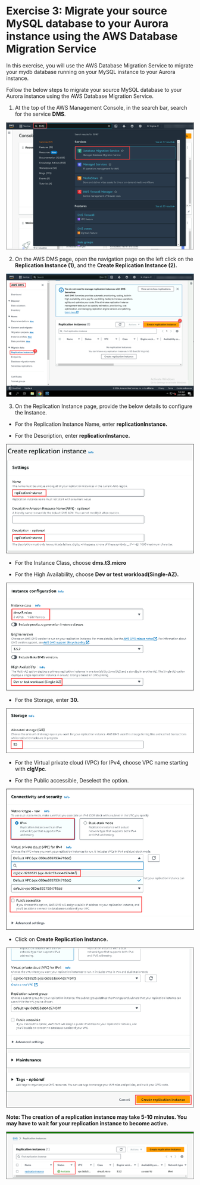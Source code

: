 # Exercise 3: Migrate your source MySQL database to your Aurora instance using the AWS Database Migration Service

In this exercise, you will use the AWS Database Migration Service to migrate your mydb database running on your MySQL instance to your Aurora instance.

Follow the below steps to migrate your source MySQL database to your Aurora instance using the AWS Database Migration Service.

1. At the top of the AWS Management Console, in the search bar, search for the service **DMS**.

![](screenshots/fi28.png)

2. On the AWS DMS page, open the navigation page on the left click on the **Replication Instance (1)**, and the **Create Replication Instance (2).**

![](screenshots/fi29.png)

3. On the Replication Instance page, provide the below details to configure the Instance.

* For the Replication Instance Name, enter **replicationInstance.**

* For the Description, enter **replicationInstance.**

![](screenshots/fi30.png)

* For the Instance Class, choose **dms.t3.micro**

* For the High Availability, choose **Dev or test workload(Single-AZ).**

![](screenshots/fi31.png)

* For the Storage, enter **30.**

![](screenshots/fi32.png)

* For the Virtual private cloud (VPC) for IPv4, choose VPC name starting with **clgVpc**.

* For the Public accessible, Deselect the option.

![](screenshots/fi33.png)

* Click on **Create Replication Instance.**

![](screenshots/fi34.png)

**Note: The creation of a replication instance may take 5-10 minutes. You may have to wait for your replication instance to become active.**

![](screenshots/fi35.png)